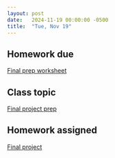```yaml
---
layout: post
date:   2024-11-19 00:00:00 -0500
title:  "Tue, Nov 19"
---
```


## Homework due

[Final prep worksheet](https://gmuedu-my.sharepoint.com/:f:/g/personal/mlavengo_gmu_edu/EnXH-XQ_-uVKtw5tJz6xe1gB_LD7aB9uzB5G344iTHaZNg?e=qwVNA9)

## Class topic

[Final project prep](/compositions/final)

## Homework assigned

[Final project](/compositions/final)

